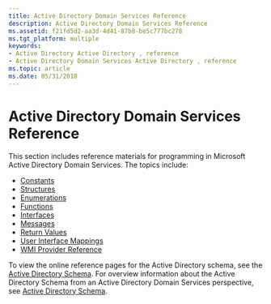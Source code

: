 ```yaml
---
title: Active Directory Domain Services Reference
description: Active Directory Domain Services Reference
ms.assetid: f21fd5d2-aa3d-4d41-87b8-be5c777bc278
ms.tgt_platform: multiple
keywords:
- Active Directory Active Directory , reference
- Active Directory Domain Services Active Directory , reference
ms.topic: article
ms.date: 05/31/2018
---
```


# Active Directory Domain Services Reference

This section includes reference materials for programming in Microsoft Active Directory Domain Services. The topics include:

-   [Constants](constants-in-active-directory-domain-services.md)
-   [Structures](structures-in-active-directory-domain-services.md)
-   [Enumerations](enumerations-in-active-directory-domain-services.md)
-   [Functions](functions-in-active-directory-domain-services.md)
-   [Interfaces](interfaces-for-active-directory-domain-services.md)
-   [Messages](messages-in-active-directory-domain-services.md)
-   [Return Values](return-values-for-functions-in-active-directory-domain-services.md)
-   [User Interface Mappings](user-interface-mappings-in-active-directory-domain-services.md)
-   [WMI Provider Reference](wmi-provider-reference-for-active-directory-domain-services.md)

To view the online reference pages for the Active Directory schema, see the [Active Directory Schema](https://docs.microsoft.com/windows/desktop/ADSchema/active-directory-schema). For overview information about the Active Directory Schema from an Active Directory Domain Services perspective, see [Active Directory Schema](active-directory-schema.md).

 

 




